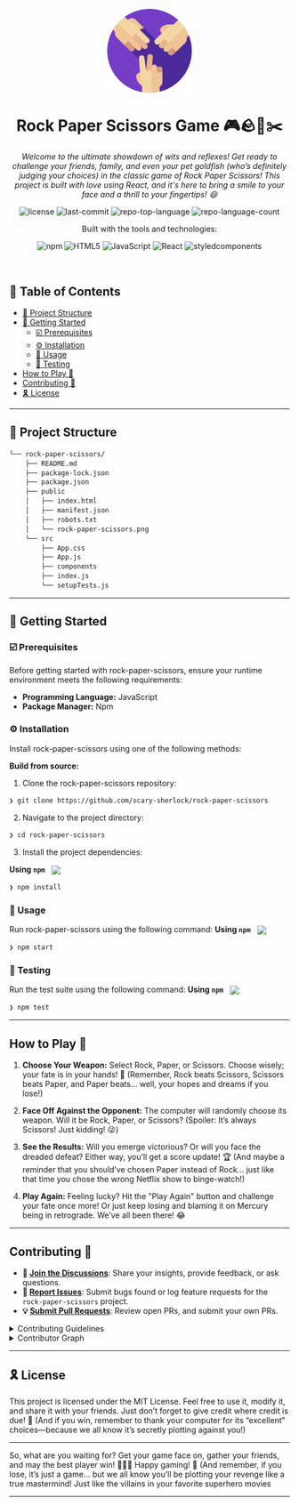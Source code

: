 <p align="center">
    <img src="./public/rock-paper-scissors.png" align="center" width="30%">
</p>
<p align="center"><h1 align="center">Rock Paper Scissors Game 🎮🪨📄✂️</h1></p>
<p align="center">
	<em>Welcome to the ultimate showdown of wits and reflexes! Get ready to challenge your friends, family, and even your pet goldfish (who’s definitely judging your choices) in the classic game of Rock Paper Scissors! This project is built with love using React, and it's here to bring a smile to your face and a thrill to your fingertips! 😄</em>
</p>
<p align="center">
	<img src="https://img.shields.io/github/license/scary-sherlock/rock-paper-scissors?style=flat-square&logo=opensourceinitiative&logoColor=white&color=0080ff" alt="license">
	<img src="https://img.shields.io/github/last-commit/scary-sherlock/rock-paper-scissors?style=flat-square&logo=git&logoColor=white&color=0080ff" alt="last-commit">
	<img src="https://img.shields.io/github/languages/top/scary-sherlock/rock-paper-scissors?style=flat-square&color=0080ff" alt="repo-top-language">
	<img src="https://img.shields.io/github/languages/count/scary-sherlock/rock-paper-scissors?style=flat-square&color=0080ff" alt="repo-language-count">
</p>
<p align="center">Built with the tools and technologies:</p>
<p align="center">
	<img src="https://img.shields.io/badge/npm-CB3837.svg?style=flat-square&logo=npm&logoColor=white" alt="npm">
	<img src="https://img.shields.io/badge/HTML5-E34F26.svg?style=flat-square&logo=HTML5&logoColor=white" alt="HTML5">
	<img src="https://img.shields.io/badge/JavaScript-F7DF1E.svg?style=flat-square&logo=JavaScript&logoColor=black" alt="JavaScript">
	<img src="https://img.shields.io/badge/React-61DAFB.svg?style=flat-square&logo=React&logoColor=black" alt="React">
	<img src="https://img.shields.io/badge/styledcomponents-DB7093.svg?style=flat-square&logo=styled-components&logoColor=white" alt="styledcomponents">
</p>
<br>

## 🔗 Table of Contents

- [📁 Project Structure](#-project-structure)
- [🚀 Getting Started](#-getting-started)
  - [☑️ Prerequisites](#-prerequisites)
  - [⚙️ Installation](#-installation)
  - [🤖 Usage](#🤖-usage)
  - [🧪 Testing](#🧪-testing)
- [How to Play 🥳](#-how-to-play-)
- [Contributing 🤝](#-contributing-)
- [🎗 License](#-license)

---


## 📁 Project Structure

```sh
└── rock-paper-scissors/
    ├── README.md
    ├── package-lock.json
    ├── package.json
    ├── public
    │   ├── index.html
    │   ├── manifest.json
    │   ├── robots.txt
    │   └── rock-paper-scissors.png
    └── src
        ├── App.css
        ├── App.js
        ├── components
        ├── index.js
        └── setupTests.js
```


---
## 🚀 Getting Started

### ☑️ Prerequisites

Before getting started with rock-paper-scissors, ensure your runtime environment meets the following requirements:

- **Programming Language:** JavaScript
- **Package Manager:** Npm


### ⚙️ Installation

Install rock-paper-scissors using one of the following methods:

**Build from source:**

1. Clone the rock-paper-scissors repository:
```sh
❯ git clone https://github.com/scary-sherlock/rock-paper-scissors
```

2. Navigate to the project directory:
```sh
❯ cd rock-paper-scissors
```

3. Install the project dependencies:


**Using `npm`** &nbsp; [<img align="center" src="https://img.shields.io/badge/npm-CB3837.svg?style={badge_style}&logo=npm&logoColor=white" />](https://www.npmjs.com/)

```sh
❯ npm install
```




### 🤖 Usage
Run rock-paper-scissors using the following command:
**Using `npm`** &nbsp; [<img align="center" src="https://img.shields.io/badge/npm-CB3837.svg?style={badge_style}&logo=npm&logoColor=white" />](https://www.npmjs.com/)

```sh
❯ npm start
```


### 🧪 Testing
Run the test suite using the following command:
**Using `npm`** &nbsp; [<img align="center" src="https://img.shields.io/badge/npm-CB3837.svg?style={badge_style}&logo=npm&logoColor=white" />](https://www.npmjs.com/)

```sh
❯ npm test
```


---
## How to Play 🥳

1. <b>Choose Your Weapon:</b> Select Rock, Paper, or Scissors. Choose wisely; your fate is in your hands! 🥴 (Remember, Rock beats Scissors, Scissors beats Paper, and Paper beats… well, your hopes and dreams if you lose!)

2. <b>Face Off Against the Opponent:</b> The computer will randomly choose its weapon. Will it be Rock, Paper, or Scissors? (Spoiler: It’s always Scissors! Just kidding! 😜)

3. <b>See the Results:</b> Will you emerge victorious? Or will you face the dreaded defeat? Either way, you’ll get a score update! 🏆 (And maybe a reminder that you should’ve chosen Paper instead of Rock… just like that time you chose the wrong Netflix show to binge-watch!)

4. <b>Play Again:</b> Feeling lucky? Hit the "Play Again" button and challenge your fate once more! Or just keep losing and blaming it on Mercury being in retrograde. We’ve all been there! 😂

---

## Contributing 🤝

- **💬 [Join the Discussions](https://github.com/scary-sherlock/rock-paper-scissors/discussions)**: Share your insights, provide feedback, or ask questions.
- **🐛 [Report Issues](https://github.com/scary-sherlock/rock-paper-scissors/issues)**: Submit bugs found or log feature requests for the `rock-paper-scissors` project.
- **💡 [Submit Pull Requests](https://github.com/scary-sherlock/rock-paper-scissors/blob/main/CONTRIBUTING.md)**: Review open PRs, and submit your own PRs.

<details closed>
<summary>Contributing Guidelines</summary>

1. **Fork the Repository**: Start by forking the project repository to your github account.
2. **Clone Locally**: Clone the forked repository to your local machine using a git client.
   ```sh
   git clone https://github.com/scary-sherlock/rock-paper-scissors
   ```
3. **Create a New Branch**: Always work on a new branch, giving it a descriptive name.
   ```sh
   git checkout -b new-feature-x
   ```
4. **Make Your Changes**: Develop and test your changes locally.
5. **Commit Your Changes**: Commit with a clear message describing your updates.
   ```sh
   git commit -m 'Implemented new feature x.'
   ```
6. **Push to github**: Push the changes to your forked repository.
   ```sh
   git push origin new-feature-x
   ```
7. **Submit a Pull Request**: Create a PR against the original project repository. Clearly describe the changes and their motivations.
8. **Review**: Once your PR is reviewed and approved, it will be merged into the main branch. Congratulations on your contribution!
</details>

<details closed>
<summary>Contributor Graph</summary>
<br>
<p align="left">
   <a href="https://github.com{/scary-sherlock/rock-paper-scissors/}graphs/contributors">
      <img src="https://contrib.rocks/image?repo=scary-sherlock/rock-paper-scissors">
   </a>
</p>
</details>

---

## 🎗 License

This project is licensed under the MIT License. Feel free to use it, modify it, and share it with your friends. Just don’t forget to give credit where credit is due! 🙌 (And if you win, remember to thank your computer for its “excellent” choices—because we all know it’s secretly plotting against you!)

---

So, what are you waiting for? Get your game face on, gather your friends, and may the best player win! 💪🏽🥇 Happy gaming! 🎉 (And remember, if you lose, it’s just a game… but we all know you’ll be plotting your revenge like a true mastermind! Just like the villains in your favorite superhero movies

---
